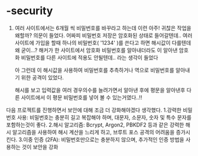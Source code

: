 # -security
1. 여러 사이트에서는 6개월 씩 비밀번호를 바꾸라고 하는데 이런 아주! 귀찮은 작업을 왜할까? 의문이 들었다.
   어짜피 비밀번호 저장은 암호화된 상태로 들어갈텐데..
   여러 사이트에 가입을 할때 하나의 비밀번호(  '1234'    )를 쓴다고 하면
   해시값이 다를텐데 왜 굳이...?  해커가 한 사이트에서 암호화 비밀번호를 알아내더라도 이 알아낸 암호화 비밀번호를 다른 사이트에 적용도 안될텐데.. 라는 생각이 들었다

   아 그런데 이 해시값을 사용하여 비밀번호를 추측하거나 역으로 비밀번호를 알아내기 위한 공격이 있었다.

   해시를 보고 입력값을 여러 경우의수를 늘려가면서 알아낸 후에 평문을 알아낸후 다른 사이트에서 이 평문 비밀번호를 넣어 볼 수 있는거였다..!!

다음 프로젝트를 진행하면서 보안에 대해 조금 더 강화해야겠다 생각했다.
1.강력한 비밀번호 사용: 비밀번호는 충분히 길고 복잡해야 하며, 대문자, 소문자, 숫자 및 특수 문자를 포함하는것이 좋다.
2.해시 알고리즘: Bcrypt, Argon2, PBKDF2 등과 같은 강력한 해시 알고리즘을 사용하여 해시 계산을 느리게 하고, 브루트 포스 공격의 어려움을 증가시킨다.
3.이중 인증 (2FA): 비밀번호만으로는 충분하지 않으며, 추가적인 인증 방법을 사용하는 것이 보안을 강화


   
